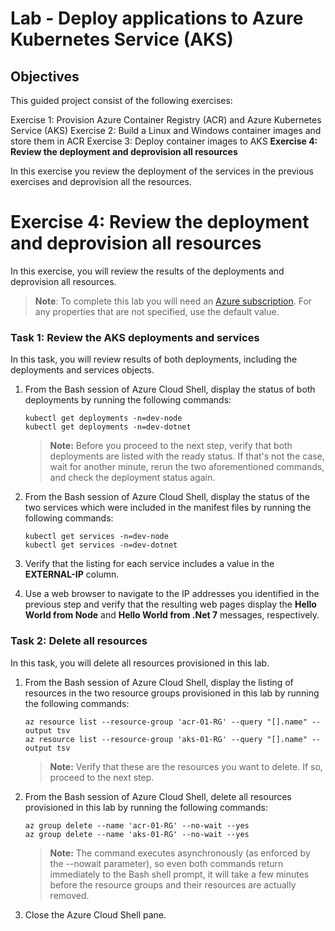 # Lab - Deploy applications to Azure Kubernetes Service (AKS)

## Objectives

This guided project consist of the following exercises:

Exercise 1: Provision Azure Container Registry (ACR) and Azure Kubernetes Service (AKS)
Exercise 2: Build a Linux and Windows container images and store them in ACR
Exercise 3: Deploy container images to AKS
**Exercise 4: Review the deployment and deprovision all resources**

In this exercise you review the deployment of the services in the previous exercises and deprovision all the resources.

# Exercise 4: Review the deployment and deprovision all resources
In this exercise, you will review the results of the deployments and deprovision all resources.
>**Note**: To complete this lab you will need an [Azure subscription](https://azure.microsoft.com/free/).
> For any properties that are not specified, use the default value.
### Task 1: Review the AKS deployments and services
In this task, you will review results of both deployments, including the deployments and services objects.

1. From the Bash session of Azure Cloud Shell, display the status of both deployments by running the following commands:

   ```kubectl
   kubectl get deployments -n=dev-node
   kubectl get deployments -n=dev-dotnet
   ```

   > **Note:** Before you proceed to the next step, verify that both deployments are listed with the ready status. If that's not the case, wait for another minute, rerun the two aforementioned commands, and check the deployment status again.

1. From the Bash session of Azure Cloud Shell, display the status of the two services which were included in the manifest files by running the following commands:

   ```kubectl
   kubectl get services -n=dev-node
   kubectl get services -n=dev-dotnet
   ```

1. Verify that the listing for each service includes a value in the **EXTERNAL-IP** column. 
1. Use a web browser to navigate to the IP addresses you identified in the previous step and verify that the resulting web pages display the **Hello World from Node** and **Hello World from .Net 7** messages, respectively.

### Task 2: Delete all resources
In this task, you will delete all resources provisioned in this lab.

1. From the Bash session of Azure Cloud Shell, display the listing of resources in the two resource groups provisioned in this lab by running the following commands:

   ```azurecli
   az resource list --resource-group 'acr-01-RG' --query "[].name" --output tsv
   az resource list --resource-group 'aks-01-RG' --query "[].name" --output tsv
   ```

   > **Note:** Verify that these are the resources you want to delete. If so, proceed to the next step.

1. From the Bash session of Azure Cloud Shell, delete all resources provisioned in this lab by running the following commands:

   ```azurecli
   az group delete --name 'acr-01-RG' --no-wait --yes
   az group delete --name 'aks-01-RG' --no-wait --yes
   ```

   > **Note:** The command executes asynchronously (as enforced by the --nowait parameter), so even both commands return immediately to the Bash shell prompt, it will take a few minutes before the resource groups and their resources are actually removed.

1. Close the Azure Cloud Shell pane.

